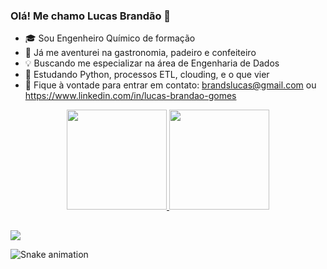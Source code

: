 ### Olá! Me chamo Lucas Brandão 👋

* :mortar_board: Sou Engenheiro Químico de formação
* :tomato: Já me aventurei na gastronomia, padeiro e confeiteiro
* :bulb: Buscando me especializar na área de Engenharia de Dados
* :green_book: Estudando Python, processos ETL, clouding, e o que vier
* :e-mail: Fique à vontade para entrar em contato: brandslucas@gmail.com ou https://www.linkedin.com/in/lucas-brandao-gomes

<div align="center">
  <a href="https://github.com/LucasBrandaoGomes">
  <img height="160em" src="https://github-readme-stats.vercel.app/api?username=LucasBrandaoGomes&show_icons=true&theme=dracula&include_all_commits=true&count_private=true"/>
  <img height="160em" src="https://github-readme-stats.vercel.app/api/top-langs/?username=LucasBrandaoGomes&layout=compact&langs_count=7&theme=dracula"/>
</div>
  
##
<div> 
  <a href="https://www.linkedin.com/in/lucas-brandao-gomes" target="_blank"><img src="https://img.shields.io/badge/-LinkedIn-%230077B5?style=for-the-badge&logo=linkedin&logoColor=white" target="_blank"></a> 
 
  ![Snake animation](https://github.com/LucasBrandaoGomes/LucasBrandaoGomes/blob/output/github-contribution-grid-snake.svg)
 
</div>

<!--
**LucasBrandaoGomes/LucasBrandaoGomes** is a ✨ _special_ ✨ repository because its `README.md` (this file) appears on your GitHub profile.

Here are some ideas to get you started:

- 🔭 I’m currently working on ...
- 🌱 I’m currently learning ...
- 👯 I’m looking to collaborate on ...
- 🤔 I’m looking for help with ...
- 💬 Ask me about ...
- 📫 How to reach me: ...
- 😄 Pronouns: ...
- ⚡ Fun fact: ...
-->
